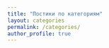 ```yaml
---
title: "Постики по категориям"
layout: categories
permalink: /categories/
author_profile: true
---
```

